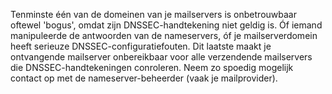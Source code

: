 Tenminste één van de domeinen van je mailservers is onbetrouwbaar oftewel 'bogus', omdat zijn DNSSEC-handtekening niet geldig is. Óf iemand manipuleerde de antwoorden van de nameservers, óf je mailserverdomein heeft serieuze DNSSEC-configuratiefouten. Dit laatste maakt je ontvangende mailserver onbereikbaar voor alle verzendende mailservers die DNSSEC-handtekeningen conroleren. Neem zo spoedig mogelijk contact op met de nameserver-beheerder (vaak je mailprovider).
